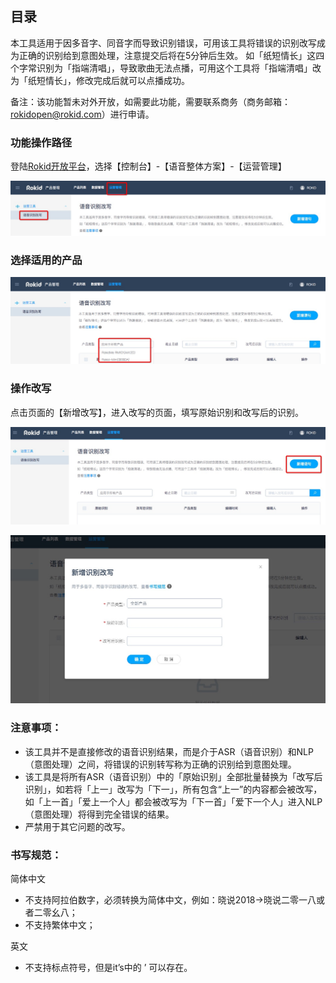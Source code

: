 ## 目录

本工具适用于因多音字、同音字而导致识别错误，可用该工具将错误的识别改写成为正确的识别给到意图处理，注意提交后将在5分钟后生效。
如「纸短情长」这四个字常识别为「指端清唱」，导致歌曲无法点播，可用这个工具将「指端清唱」改为「纸短情长」，修改完成后就可以点播成功。

备注：该功能暂未对外开放，如需要此功能，需要联系商务（商务邮箱：rokidopen@rokid.com）进行申请。


### 功能操作路径

登陆[Rokid开放平台](https://developer.rokid.com/#/)，选择【控制台】-【语音整体方案】-【运营管理】

![](images/weizhi.jpg)
  
### 选择适用的产品

![](images/product.jpg)

### 操作改写

点击页面的【新增改写】，进入改写的页面，填写原始识别和改写后的识别。

![](images/xinzeng.jpg)

![](images/caozuo.jpg)

### 注意事项：

- 该工具并不是直接修改的语音识别结果，而是介于ASR（语音识别）和NLP（意图处理）之间，将错误的识别转写称为正确的识别给到意图处理。
- 该工具是将所有ASR（语音识别）中的「原始识别」全部批量替换为「改写后识别」，如若将「上一」改写为「下一」，所有包含“上一”的内容都会被改写，如「上一首」「爱上一个人」都会被改写为「下一首」「爱下一个人」进入NLP（意图处理）将得到完全错误的结果。
- 严禁用于其它问题的改写。

### 书写规范：

简体中文

- 不支持阿拉伯数字，必须转换为简体中文，例如：晓说2018→晓说二零一八或者二零幺八；
- 不支持繁体中文；

英文

- 不支持标点符号，但是it’s中的 ’ 可以存在。

